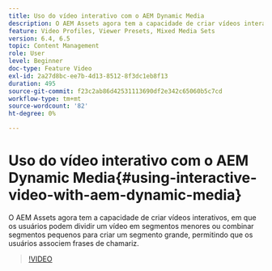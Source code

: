 ```yaml
---
title: Uso do vídeo interativo com o AEM Dynamic Media
description: O AEM Assets agora tem a capacidade de criar vídeos interativos, em que os usuários podem dividir um vídeo em segmentos menores ou combinar segmentos pequenos para criar um segmento grande, permitindo que os usuários associem frases de chamariz.
feature: Video Profiles, Viewer Presets, Mixed Media Sets
version: 6.4, 6.5
topic: Content Management
role: User
level: Beginner
doc-type: Feature Video
exl-id: 2a27d8bc-ee7b-4d13-8512-8f3dc1eb8f13
duration: 495
source-git-commit: f23c2ab86d42531113690df2e342c65060b5c7cd
workflow-type: tm+mt
source-wordcount: '82'
ht-degree: 0%

---
```


# Uso do vídeo interativo com o AEM Dynamic Media{#using-interactive-video-with-aem-dynamic-media}

O AEM Assets agora tem a capacidade de criar vídeos interativos, em que os usuários podem dividir um vídeo em segmentos menores ou combinar segmentos pequenos para criar um segmento grande, permitindo que os usuários associem frases de chamariz.

>[!VIDEO](https://video.tv.adobe.com/v/16516?quality=12&learn=on)
